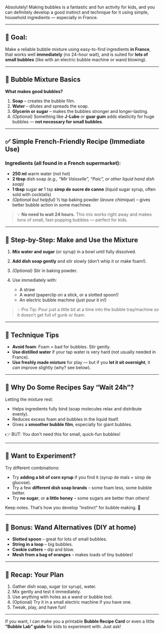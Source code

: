 Absolutely! Making bubbles is a fantastic and fun activity for kids, and you can definitely develop a good instinct and technique for it using simple, household ingredients — especially in France.

---

## 🧪 Goal:

Make a reliable bubble mixture using easy-to-find ingredients **in France**, that works well **immediately** (no 24-hour wait), and is suited for **lots of small bubbles** (like with an electric bubble machine or wand blowing).

---

## 🧂 Bubble Mixture Basics

**What makes good bubbles?**

1. **Soap** – creates the bubble film.
2. **Water** – dilutes and spreads the soap.
3. **Glycerin or sugar** – makes the bubbles stronger and longer-lasting.
4. *(Optional)* Something like **J-Lube** or **guar gum** adds elasticity for huge bubbles — **not necessary for small bubbles**.

---

## ✅ Simple French-Friendly Recipe (Immediate Use)

### Ingredients (all found in a French supermarket):

* **250 ml** warm water (not hot)
* **2 tbsp** dish soap *(e.g., “Mir Vaisselle”, “Paic”, or other liquid hand dish soap)*
* **1 tbsp** sugar **or** 1 tsp **sirop de sucre de canne** (liquid sugar syrup, often sold with cocktails)
* *(Optional but helpful)* ½ tsp baking powder (*levure chimique*) – gives better bubble action in some machines

> 💡 **No need to wait 24 hours.** This mix works right away and makes tons of small, fast-popping bubbles — perfect for kids.

---

## 🧴 Step-by-Step: Make and Use the Mixture

1. **Mix water and sugar** (or syrup) in a bowl until fully dissolved.
2. **Add dish soap gently** and stir slowly (don’t whip it or make foam!).
3. *(Optional)* Stir in baking powder.
4. Use immediately with:

   * A straw
   * A wand (paperclip on a stick, or a slotted spoon!)
   * An electric bubble machine (just pour it in!)

> 💡 Pro Tip: Pour just a little bit at a time into the bubble tray/machine so it doesn’t get full of gunk or foam.

---

## 🧪 Technique Tips

* **Avoid foam**: Foam = bad for bubbles. Stir gently.
* **Use distilled water** if your tap water is very hard (not usually needed in France).
* **Use freshly made mixture** for play — but if you **let it sit overnight**, it *can* improve slightly (why? see below).

---

## 🧠 Why Do Some Recipes Say “Wait 24h”?

Letting the mixture rest:

* Helps ingredients fully bind (soap molecules relax and distribute evenly).
* Reduces excess foam and bubbles in the liquid itself.
* Gives a **smoother bubble film**, especially for giant bubbles.

👉 BUT: You don't need this for small, quick-fun bubbles!

---

## 🧪 Want to Experiment?

Try different combinations:

* Try **adding a bit of corn syrup** if you find it (syrup de maïs = sirop de glucose).
* Try a few **different dish soap brands** – some foam less, some bubble better.
* Try **no sugar**, or **a little honey** – some sugars are better than others!

Keep notes. That’s how you develop “instinct” for bubble making. 🎈

---

## 🧼 Bonus: Wand Alternatives (DIY at home)

* **Slotted spoon** – great for lots of small bubbles.
* **String in a loop** – big bubbles.
* **Cookie cutters** – dip and blow.
* **Mesh from a bag of oranges** – makes loads of tiny bubbles!

---

## 🧭 Recap: Your Plan

1. Gather dish soap, sugar (or syrup), water.
2. Mix gently and test it immediately.
3. Use anything with holes as a wand or bubble tool.
4. (Optional) Try it in a small electric machine if you have one.
5. Tweak, play, and have fun!

---

If you want, I can make you a printable **Bubble Recipe Card** or even a little **“Bubble Lab” guide** for kids to experiment with. Just ask!
